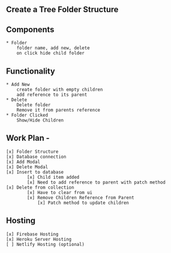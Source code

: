 ## Create a Tree Folder Structure

## Components

    * Folder
        folder name, add new, delete
        on click hide child folder

## Functionality

    * Add New
        create folder with empty children
        add reference to its parent
    * Delete
        Delete folder
        Remove it from parents reference
    * Folder Clicked
        Show/Hide Children

## Work Plan -

    [x] Folder Structure
    [x] Database connection
    [x] Add Modal
    [x] Delete Modal
    [x] Insert to database
            [x] Child item added
            [x] Need to add reference to parent with patch method
    [x] Delete from collection
            [x] Have to clear from ui
            [x] Remove Children Reference from Parent
                [x] Patch method to update children

## Hosting

    [x] Firebase Hosting
    [x] Heroku Server Hosting
    [ ] Netlify Hosting (optional)
